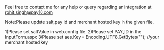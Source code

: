 Feel free to contact me for any help or query regarding an integration at rohit.singh@pay10.com

Note:Please update salt,pay id and merchant hosted key in the given file.

1)Please set saltValue in web.config file.
2)Please set PAY_ID in the InputForm.aspx
3)Please set aes.Key = Encoding.UTF8.GetBytes(""); //your merchant hosted key
